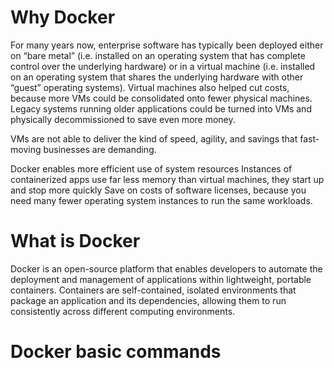 # Why Docker
For many years now, enterprise software has typically been deployed either on “bare metal” (i.e. installed on an operating system that has complete control over the underlying hardware) or in a virtual machine (i.e. installed on an operating system that shares the underlying hardware with other “guest” operating systems). Virtual machines also helped cut costs, because more VMs could be consolidated onto fewer physical machines. Legacy systems running older applications could be turned into VMs and physically decommissioned to save even more money.

VMs are not able to deliver the kind of speed, agility, and savings that fast-moving businesses are demanding.

Docker enables more efficient use of system resources Instances of containerized apps use far less memory than virtual machines, they start up and stop more quickly Save on costs of software licenses, because you need many fewer operating system instances to run the same workloads.

# What is Docker
Docker is an open-source platform that enables developers to automate the deployment and management of applications within lightweight, portable containers. Containers are self-contained, isolated environments that package an application and its dependencies, allowing them to run consistently across different computing environments.



# Docker basic commands
 